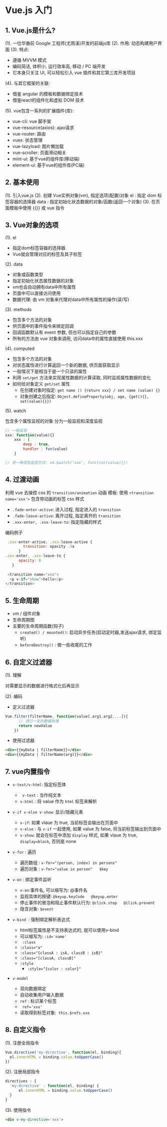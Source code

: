 # Vue.js 入门

## 1. Vue.js是什么?

(1). 一位华裔前 Google 工程师(尤雨溪)开发的前端js库
(2). 作用: 动态构建用户界面
(3). 特点:

* 遵循 MVVM 模式
* 编码简洁, 体积小, 运行效率高, 移动 / PC 端开发
* 它本身只关注 UI, 可以轻松引入 vue 插件和其它第三库开发项目

(4). 与其它框架的关联:

* 借鉴 angular 的模板和数据绑定技术
* 借鉴react的组件化和虚拟 DOM 技术

(5). vue包含一系列的扩展插件(库):

* vue-cli: vue 脚手架
* vue-resource(axios): ajax请求
* vue-router: 路由
* vuex: 状态管理
* vue-lazyload: 图片懒加载
* vue-scroller: 页面滑动相关
* mint-ui: 基于vue的组件库(移动端)
* element-ui: 基于vue的组件库(PC端)


## 2. 基本使用
(1). 引入vue.js
(2). 创建 Vue实例对象(vm), 指定选项(配置)对象
	el : 指定 dom 标签容器的选择器
	data : 指定初始化状态数据的对象/函数(返回一个对象)
(3). 在页面模板中使用 {{}} 或 vue 指令

## 3. Vue对象的选项

(1). el

- 指定dom标签容器的选择器
- Vue就会管理对应的标签及其子标签

(2). data

- 对象或函数类型
- 指定初始化状态属性数据的对象
- vm也会自动拥有data中所有属性
- 页面中可以直接访问使用
- 数据代理: 由 vm 对象来代理对data中所有属性的操作(读/写)

(3). methods

- 包含多个方法的对象
- 供页面中的事件指令来绑定回调
- 回调函数默认有 event 参数, 但也可以指定自己的参数
- 所有的方法由 vue 对象来调用, 访问data中的属性直接使用 this.xxx

(4). computed

- 包含多个方法的对象
- 对状态属性进行计算返回一个新的数据, 供页面获取显示
- 一般情况下是相当于是一个只读的属性
- 利用 `set/get` 方法来实现属性数据的计算读取, 同时监视属性数据的变化
- 如何给对象定义 `get/set` 属性
  - 在创建对象时指定: `get name () {return xxx} / set name (value) {}`
  - 对象创建之后指定: `Object.defineProperty(obj, age, {get(){}, set(value){}})`

(5). watch

包含多个属性监视的对象
分为一般监视和深度监视

```js
// 一般监视
xxx: function(value){}
	xxx : {
		deep : true,
		handler : fun(value)
	}

// 另一种添加监视方式: vm.$watch('xxx', function(value){})
```

## 4. 过渡动画
利用 vue 去操控 css 的 `transition/animation` 动画
模板: 使用 `<transition name='xxx'>` 包含带动画的标签
css 样式

- `.fade-enter-active`: 进入过程, 指定进入的 `transition`
- `.fade-leave-active`: 离开过程, 指定离开的 `transition`	
- `.xxx-enter, .xxx-leave-to`: 指定隐藏的样式

编码例子

```js
 .xxx-enter-active, .xxx-leave-active {
        transition: opacity .5s
      }
.xxx-enter, .xxx-leave-to {
      opacity: 0
   }
   
 <transition name="xxx">
  <p v-if="show">hello</p>
</transition>
```

## 5. 生命周期
- vm / 组件对象
- 生命周期图
- 主要的生命周期函数(钩子)
  - `created() / mounted()`: 启动异步任务(启动定时器,发送ajax请求, 绑定监听)
  - `beforeDestroy()` : 做一些收尾的工作

## 6. 自定义过滤器

(1). 理解

对需要显示的数据进行格式化后再显示

(2). 编码

- 定义过滤器

```js
Vue.filter(filterName, function(value[,arg1,arg2,...]){
	  // 进行一定的数据处理
	  return newValue
	})
```

- 使用过滤器

```html
<div>{{myData | filterName}}</div>
<div>{{myData | filterName(arg)}}</div>
```



## 7. vue内置指令

- `v-text/v-html`: 指定标签体
  - ` v-text` : 当作纯文本
  - `v-html` : 将 value 作为 `html` 标签来解析
- `v-if v-else v-show`: 显示/隐藏元素
  - ` v-if `: 如果 vlaue 为 true, 当前标签会输出在页面中
  - `v-else` : 与 `v-if` 一起使用, 如果 value 为 false, 将当前标签输出到页面中
  - `v-show`: 就会在标签中添加 `display` 样式, 如果 vlaue 为 true, `display=block`, 否则是 none
- `v-for` : 遍历
  -  遍历数组 : `v-for="(person, index) in persons"  ` 
  - 遍历对象 : `v-for="value in person"   $key`
- `v-on` : 绑定事件监听
  - `v-on`:事件名, 可以缩写为: @事件名
  -  监视具体的按键: `@keyup.keyCode   @keyup.enter`
  -  停止事件的冒泡和阻止事件默认行为: `@click.stop   @click.prevent`
  - 隐含对象: `$event`
- `v-bind `: 强制绑定解析表达式  
  - html标签属性是不支持表达式的, 就可以使用v-bind
  - 可以缩写为:  `:id='name'`
  - ` :class`
  - `:class="a"`
  - `:class="{classA : isA, classB : isB}"`
  - `:class="[classA, classB]"`
  - `:style`
    - `:style="{color : color}"`

- `v-model`
  - 双向数据绑定
  -  自动收集用户输入数据
  - `ref` : 标识某个标签
  - ` ref='xxx'`
  -  读取得到标签对象:` this.$refs.xxx`

## 8. 自定义指令

(1). 注册全局指令

```js
Vue.directive('my-directive', function(el, binding){
  el.innerHTML = binding.value.toUpperCase()
})
```

(2). 注册局部指令

```js
directives : {
  'my-directive' : function(el, binding) {
      el.innerHTML = binding.value.toUpperCase()
  }
}
```

(3). 使用指令

```html
<div v-my-directive='xxx'>
```
